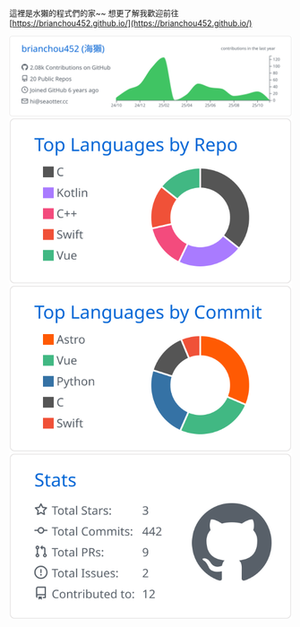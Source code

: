 這裡是水獺的程式們的家~~
想更了解我歡迎前往 [https://brianchou452.github.io/](https://brianchou452.github.io/)

![](./profile-summary-card-output/github/0-profile-details.svg)
![](./profile-summary-card-output/github/1-repos-per-language.svg)
![](./profile-summary-card-output/github/2-most-commit-language.svg)
![](./profile-summary-card-output/github/3-stats.svg)